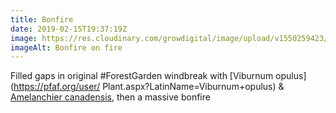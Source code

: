 ```yaml
---
title: Bonfire
date: 2019-02-15T19:37:19Z
image: https://res.cloudinary.com/growdigital/image/upload/v1550259423/bonfire-B26CE199.jpg
imageAlt: Bonfire on fire
---
```


Filled gaps in original #ForestGarden windbreak with [Viburnum opulus](https://pfaf.org/user/ Plant.aspx?LatinName=Viburnum+opulus) & [Amelanchier canadensis](https://pfaf.org/user/plant.aspx?LatinName=Amelanchier+canadensis), then a massive bonfire
